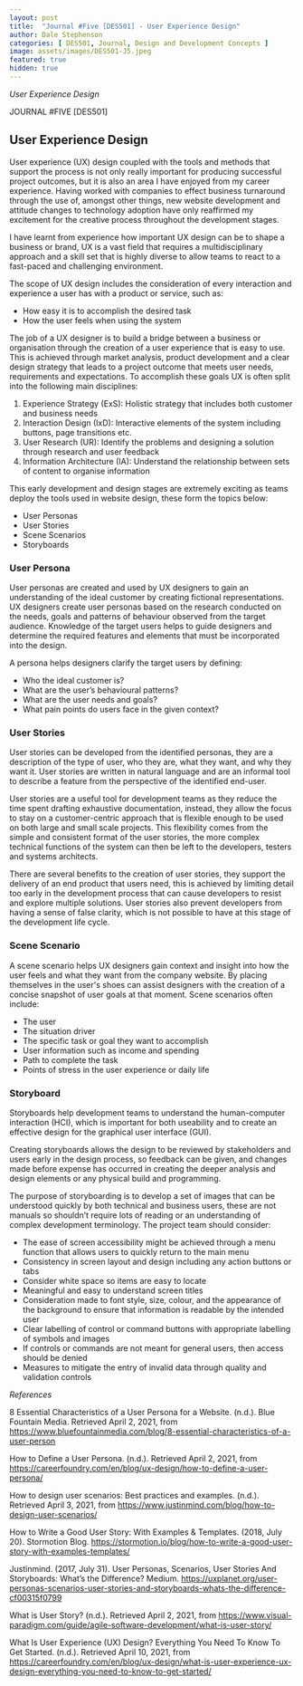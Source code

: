 ```yaml
---
layout: post
title:  "Journal #Five [DES501] - User Experience Design" 
author: Dale Stephenson
categories: [ DES501, Journal, Design and Development Concepts ]
image: assets/images/DES501-J5.jpeg
featured: true
hidden: true
---
```

<i>User Experience Design</i>

JOURNAL #FIVE [DES501]

<h2>User Experience Design</h2>

User experience (UX) design coupled with the tools and methods that support the process is not only really important for producing successful project outcomes, but it is also an area I have enjoyed from my career experience. Having worked with companies to effect business turnaround through the use of, amongst other things, new website development and attitude changes to technology adoption have only reaffirmed my excitement for the creative process throughout the development stages.
 
I have learnt from experience how important UX design can be to shape a business or brand, UX is a vast field that requires a multidisciplinary approach and a skill set that is highly diverse to allow teams to react to a fast-paced and challenging environment.
 
The scope of UX design includes the consideration of every interaction and experience a user has with a product or service, such as:
 
- How easy it is to accomplish the desired task 
- How the user feels when using the system
 
The job of a UX designer is to build a bridge between a business or organisation through the creation of a user experience that is easy to use. This is achieved through market analysis, product development and a clear design strategy that leads to a project outcome that meets user needs, requirements and expectations. To accomplish these goals UX is often split into the following main disciplines:
 
1. Experience Strategy (ExS): Holistic strategy that includes both customer and business needs
2. Interaction Design (IxD): Interactive elements of the system including buttons, page transitions etc.
3. User Research (UR): Identify the problems and designing a solution through research and user feedback
4. Information Architecture (IA): Understand the relationship between sets of content to organise information 
 
This early development and design stages are extremely exciting as teams deploy the tools used in website design, these form the topics below:

- User Personas
- User Stories
- Scene Scenarios
- Storyboards 

<h3>User Persona</h3>

User personas are created and used by UX designers to gain an understanding of the ideal customer by creating fictional representations. UX designers create user personas based on the research conducted on the needs, goals and patterns of behaviour observed from the target audience. Knowledge of the target users helps to guide designers and determine the required features and elements that must be incorporated into the design.

A persona helps designers clarify the target users by defining:

- Who the ideal customer is?
- What are the user’s behavioural patterns?
- What are the user needs and goals?
- What pain points do users face in the given context?

<h3>User Stories</h3>

User stories can be developed from the identified personas, they are a description of the type of user, who they are, what they want, and why they want it. User stories are written in natural language and are an informal tool to describe a feature from the perspective of the identified 
end-user. 

User stories are a useful tool for development teams as they reduce the time spent drafting exhaustive documentation, instead, they allow the focus to stay on a customer-centric approach that is flexible enough to be used on both large and small scale projects. This flexibility comes from the simple and consistent format of the user stories, the more complex technical functions of the system can then be left to the developers, testers and systems architects.

There are several benefits to the creation of user stories, they support the delivery of an end product that users need, this is achieved by limiting detail too early in the development process that can cause developers to resist and explore multiple solutions. User stories also prevent developers from having a sense of false clarity, which is not possible to have at this stage of the development life cycle. 

<h3>Scene Scenario</h3>

A scene scenario helps UX designers gain context and insight into how the user feels and what they want from the company website. By placing themselves in the user's shoes can assist designers with the creation of a concise snapshot of user goals at that moment. Scene scenarios often include:

- The user 
- The situation driver 
- The specific task or goal they want to accomplish
- User information such as income and spending 
- Path to complete the task
- Points of stress in the user experience or daily life

<h3>Storyboard</h3>

Storyboards help development teams to understand the human-computer interaction (HCI), which is important for both useability and to create an effective design for the graphical user interface (GUI). 

Creating storyboards allows the design to be reviewed by stakeholders and users early in the design process, so feedback can be given, and changes made before expense has occurred in creating the deeper analysis and design elements or any physical build and programming.

The purpose of storyboarding is to develop a set of images that can be understood quickly by both technical and business users, these are not manuals so shouldn’t require lots of reading or an understanding of complex development terminology. The project team should consider:

- The ease of screen accessibility might be achieved through a menu function that allows users to quickly return to the main menu
- Consistency in screen layout and design including any action buttons or tabs
- Consider white space so items are easy to locate
- Meaningful and easy to understand screen titles
- Consideration made to font style, size, colour, and the appearance of the background to ensure that information is readable by the intended user
- Clear labelling of control or command buttons with appropriate labelling of symbols and images
- If controls or commands are not meant for general users, then access should be denied
- Measures to mitigate the entry of invalid data through quality and validation controls

<i>References</i>

8 Essential Characteristics of a User Persona for a Website. (n.d.). Blue Fountain Media. Retrieved April 2, 2021, from https://www.bluefountainmedia.com/blog/8-essential-characteristics-of-a-user-person

How to Define a User Persona. (n.d.). Retrieved April 2, 2021, from https://careerfoundry.com/en/blog/ux-design/how-to-define-a-user-persona/

How to design user scenarios: Best practices and examples. (n.d.). Retrieved April 3, 2021, from https://www.justinmind.com/blog/how-to-design-user-scenarios/

How to Write a Good User Story: With Examples & Templates. (2018, July 20). Stormotion Blog. https://stormotion.io/blog/how-to-write-a-good-user-story-with-examples-templates/

Justinmind. (2017, July 31). User Personas, Scenarios, User Stories And Storyboards: What’s the Difference? Medium. https://uxplanet.org/user-personas-scenarios-user-stories-and-storyboards-whats-the-difference-cf00315f0799

What is User Story? (n.d.). Retrieved April 2, 2021, from https://www.visual-paradigm.com/guide/agile-software-development/what-is-user-story/

What Is User Experience (UX) Design? Everything You Need To Know To Get Started. (n.d.). Retrieved April 10, 2021, from https://careerfoundry.com/en/blog/ux-design/what-is-user-experience-ux-design-everything-you-need-to-know-to-get-started/